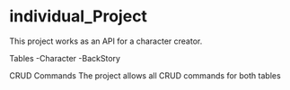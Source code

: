 # individual_Project

This project works as an API for a character creator.


Tables
-Character
-BackStory

CRUD Commands
The project allows all CRUD commands for both tables
